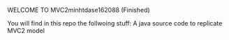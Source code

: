 WELCOME TO MVC2minhtdase162088 (Finished) 

You will find in this repo the follwoing stuff:
A java source code to replicate MVC2 model
